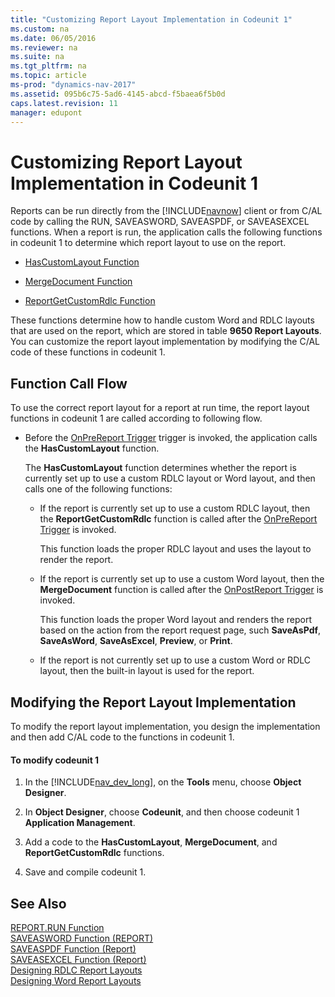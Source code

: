 ```yaml
---
title: "Customizing Report Layout Implementation in Codeunit 1"
ms.custom: na
ms.date: 06/05/2016
ms.reviewer: na
ms.suite: na
ms.tgt_pltfrm: na
ms.topic: article
ms-prod: "dynamics-nav-2017"
ms.assetid: 095b6c75-5ad6-4145-abcd-f5baea6f5b0d
caps.latest.revision: 11
manager: edupont
---
```

# Customizing Report Layout Implementation in Codeunit 1
Reports can be run directly from the [!INCLUDE[navnow](includes/navnow_md.md)] client or from C/AL code by calling the RUN, SAVEASWORD, SAVEASPDF, or SAVEASEXCEL functions. When a report is run, the application calls the following functions in codeunit 1 to determine which report layout to use on the report.  
  
-   [HasCustomLayout Function](HasCustomLayout-Function.md)  
  
-   [MergeDocument Function](MergeDocument-Function.md)  
  
-   [ReportGetCustomRdlc Function](ReportGetCustomRdlc-Function.md)  
  
 These functions determine how to handle custom Word and RDLC layouts that are used on the report, which are stored in table **9650 Report Layouts**. You can customize the report layout implementation by modifying the C/AL code of these functions in codeunit 1.  
  
## Function Call Flow  
 To use the correct report layout for a report at run time, the report layout functions in codeunit 1 are called according to following flow.  
  
-   Before the [OnPreReport Trigger](OnPreReport-Trigger.md) trigger is invoked, the application calls the **HasCustomLayout** function.  
  
     The **HasCustomLayout** function determines whether the report is currently set up to use a custom RDLC layout or Word layout, and then calls one of the following functions:  
  
    -   If the report is currently set up to use a custom RDLC layout, then the **ReportGetCustomRdlc** function is called after the [OnPreReport Trigger](OnPreReport-Trigger.md) is invoked.  
  
         This function loads the proper RDLC layout and uses the layout to render the report.  
  
    -   If the report is currently set up to use a custom Word layout, then the **MergeDocument** function is called after the [OnPostReport Trigger](OnPostReport-Trigger.md) is invoked.  
  
         This function loads the proper Word layout and renders the report based on the action from the report request page, such **SaveAsPdf**, **SaveAsWord**, **SaveAsExcel**, **Preview**, or **Print**.  
  
    -   If the report is not currently set up to use a custom Word or RDLC layout, then the built\-in layout is used for the report.  
  
## Modifying the Report Layout Implementation  
 To modify the report layout implementation, you design the implementation and then add C/AL code to the functions in codeunit 1.  
  
#### To modify codeunit 1  
  
1.  In the [!INCLUDE[nav_dev_long](includes/nav_dev_long_md.md)], on the **Tools** menu, choose **Object Designer**.  
  
2.  In **Object Designer**, choose **Codeunit**, and then choose codeunit 1 **Application Management**.  
  
3.  Add a code to the **HasCustomLayout**, **MergeDocument**, and **ReportGetCustomRdlc** functions.  
  
4.  Save and compile codeunit 1.  
  
## See Also  
 [REPORT.RUN Function](REPORT.RUN-Function.md)   
 [SAVEASWORD Function \(REPORT\)](SAVEASWORD-Function--REPORT-.md)   
 [SAVEASPDF Function \(Report\)](SAVEASPDF-Function--Report-.md)   
 [SAVEASEXCEL Function \(Report\)](SAVEASEXCEL-Function--Report-.md)   
 [Designing RDLC Report Layouts](Designing-RDLC-Report-Layouts.md)   
 [Designing Word Report Layouts](Designing-Word-Report-Layouts.md)